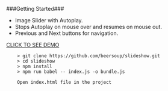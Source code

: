 
###Getting Started###

+ Image Slider with Autoplay.<br />
+ Stops Autoplay on mouse over and resumes on mouse out.<br />
+ Previous and Next buttons for navigation.

[CLICK TO SEE DEMO](http://jennielenier.com/slideshow/)


```
	> git clone https://github.com/beersoup/slideshow.git
	> cd slideshow
	> npm install
	> npm run babel -- index.js -o bundle.js

	Open index.html file in the project
```

